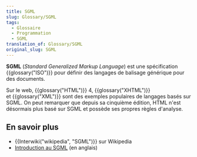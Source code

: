 ```yaml
---
title: SGML
slug: Glossary/SGML
tags:
  - Glossaire
  - Programmation
  - SGML
translation_of: Glossary/SGML
original_slug: SGML
---
```

**SGML** (_Standard Generalized Markup Language_) est une spécification {{glossary("ISO")}} pour définir des langages de balisage générique pour des documents.

Sur le web, {{glossary("HTML")}} 4, {{glossary("XHTML")}} et {{glossary("XML")}} sont des exemples populaires de langages basés sur SGML. On peut remarquer que depuis sa cinquième édition, HTML n'est désormais plus basé sur SGML et possède ses propres règles d'analyse.

## En savoir plus

- {{Interwiki("wikipedia", "SGML")}} sur Wikipedia
- [Introduction au SGML](http://isgmlug.org/) (en anglais)
